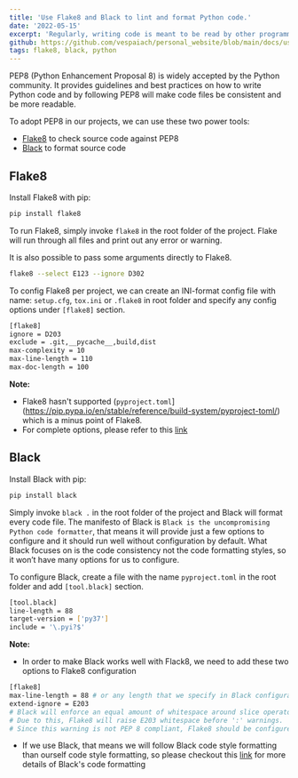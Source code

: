 ```yaml
---
title: 'Use Flake8 and Black to lint and format Python code.'
date: '2022-05-15'
excerpt: 'Regularly, writing code is meant to be read by other programmers, that’s why making our code easy to read and easy to follow along are necessary especially when we are in a team.'
github: https://github.com/vespaiach/personal_website/blob/main/docs/use-flake8-and-black.md
tags: flake8, black, python
---
```


PEP8 (Python Enhancement Proposal 8) is widely accepted by the Python community. It provides guidelines and best practices on how to write Python code and by following PEP8 will make code files be consistent and be more readable.

To adopt PEP8 in our projects, we can use these two power tools:
 - [Flake8](https://github.com/PyCQA/flake8) to check source code against PEP8
 - [Black](https://github.com/psf/black) to format source code

## Flake8

Install Flake8 with pip:

```bash
pip install flake8
```

To run Flake8, simply invoke `flake8` in the root folder of the project. Flake will run through all files and print out any error or warning. 

It is also possible to pass some arguments directly to Flake8.


```bash
flake8 --select E123 --ignore D302
```

To config Flake8 per project, we can create an INI-format config file with name: `setup.cfg`, `tox.ini` or `.flake8` in root folder and specify any config options under `[flake8]` section.

```bash
[flake8]
ignore = D203
exclude = .git,__pycache__,build,dist
max-complexity = 10
max-line-length = 110
max-doc-length = 100
```

**Note:** 
 - Flake8 hasn't supported (`pyproject.toml`](https://pip.pypa.io/en/stable/reference/build-system/pyproject-toml/) which is a minus point of Flake8.
 - For complete options, please refer to this [link](https://flake8.pycqa.org/en/latest/user/options.html)

## Black

Install Black with pip:

```bash
pip install black
```

Simply invoke `black .` in the root folder of the project and Black will format every code file. The manifesto of Black is `Black is the uncompromising Python code formatter`, that means it will provide just a few options to configure and it should run well without configuration by default. What Black focuses on is the code consistency not the code formatting styles, so it won’t have many options for us to configure. 

To configure Black, create a file with the name `pyproject.toml` in the root folder and add `[tool.black]` section.


```bash
[tool.black]
line-length = 88
target-version = ['py37']
include = '\.pyi?$'
```

**Note:**

 - In order to make Black works well with Flack8, we need to add these two options to Flake8 configuration

```bash
[flake8]
max-line-length = 88 # or any length that we specify in Black configuration (88 is default value of Black)
extend-ignore = E203 
# Black will enforce an equal amount of whitespace around slice operators. 
# Due to this, Flake8 will raise E203 whitespace before ':' warnings. 
# Since this warning is not PEP 8 compliant, Flake8 should be configured to ignore it via extend-ignore = E203
```
 - If we use Black, that means we will follow Black code style formatting than ourself code style formatting, so please checkout this [link](https://black.readthedocs.io/en/stable/the_black_code_style/index.html) for more details of Black's code formatting
